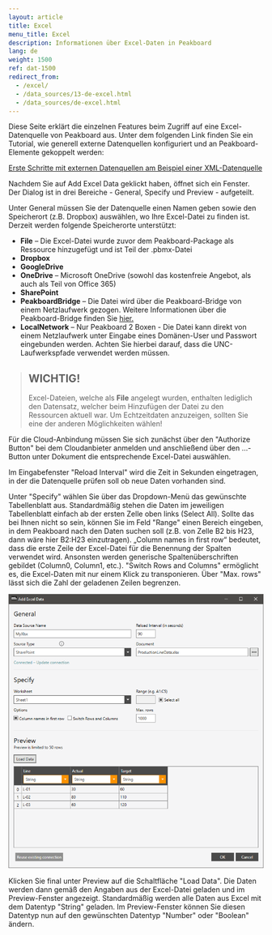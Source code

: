 ```yaml
---
layout: article
title: Excel
menu_title: Excel
description: Informationen über Excel-Daten in Peakboard
lang: de
weight: 1500
ref: dat-1500
redirect_from:
  - /excel/
  - /data_sources/13-de-excel.html
  - /data_sources/de-excel.html
---
```

Diese Seite erklärt die einzelnen Features beim Zugriff auf eine Excel-Datenquelle von Peakboard aus. 
Unter dem folgenden Link finden Sie ein Tutorial, wie generell externe Datenquellen konfiguriert und an Peakboard-Elemente gekoppelt werden:

[Erste Schritte mit externen Datenquellen am Beispiel einer XML-Datenquelle](/tutorials/03-de-xml-daten.html)

Nachdem Sie auf Add Excel Data geklickt haben, öffnet sich ein Fenster. 
Der Dialog ist in drei Bereiche - General, Specify und Preview - aufgeteilt.

Unter General müssen Sie der Datenquelle einen Namen geben sowie den Speicherort (z.B. Dropbox) auswählen, wo Ihre Excel-Datei zu finden ist. 
Derzeit werden folgende Speicherorte unterstützt:

*    **File** – Die Excel-Datei wurde zuvor dem Peakboard-Package als Ressource hinzugefügt und ist Teil der .pbmx-Datei
*    **Dropbox**
*    **GoogleDrive**
*    **OneDrive** – Microsoft OneDrive (sowohl das kostenfreie Angebot, als auch als Teil von Office 365)
*	 **SharePoint** 
*    **PeakboardBridge** –  Die Datei wird über die Peakboard-Bridge von einem Netzlaufwerk gezogen. Weitere Informationen über die Peakboard-Bridge finden Sie [hier.](/administration/01-de-install.html)
*    **LocalNetwork** – Nur Peakboard 2 Boxen - Die Datei kann direkt von einem Netzlaufwerk unter Eingabe eines Domänen-User und Passwort eingebunden werden. Achten Sie hierbei darauf, dass die UNC-Laufwerkspfade verwendet werden müssen.

> ## WICHTIG!
>
> Excel-Dateien, welche als **File** angelegt wurden, enthalten lediglich den Datensatz, welcher beim Hinzufügen der Datei zu den Ressourcen aktuell war.
> Um Echtzeitdaten anzuzeigen, sollten Sie eine der anderen Möglichkeiten wählen!

Für die Cloud-Anbindung müssen Sie sich zunächst über den "Authorize Button" bei dem Cloudanbieter anmelden und anschließend über den …-Button unter Dokument die entsprechende Excel-Datei auswählen.

Im Eingabefenster "Reload Interval" wird die Zeit in Sekunden eingetragen, in der die Datenquelle prüfen soll ob neue Daten vorhanden sind.

Unter "Specify" wählen Sie über das Dropdown-Menü das gewünschte Tabellenblatt aus.
Standardmäßig stehen die Daten im jeweiligen Tabellenblatt einfach ab der ersten Zelle oben links (Select All). 
Sollte das bei Ihnen nicht so sein, können Sie im Feld "Range" einen Bereich eingeben, in dem Peakboard nach den Daten suchen soll (z.B. von Zelle B2 bis H23, dann wäre hier B2:H23 einzutragen).
„Column names in first row“ bedeutet, dass die erste Zeile der Excel-Datei für die Benennung der Spalten verwendet wird.
Ansonsten werden generische Spaltenüberschriften gebildet (Column0, Column1, etc.). 
"Switch Rows and Columns" ermöglicht es, die Excel-Daten mit nur einem Klick zu transponieren.
Über "Max. rows" lässt sich die Zahl der geladenen Zeilen begrenzen.

 ![Add Excel Data Dialog](/assets/images/data-sources/excel/add-excel-data.png)

 Klicken Sie final unter Preview auf die Schaltfläche "Load Data". 
 Die Daten werden dann gemäß den Angaben aus der Excel-Datei geladen und im Preview-Fenster angezeigt. 
 Standardmäßig werden alle Daten aus Excel mit dem Datentyp "String" geladen.
 Im Preview-Fenster können Sie diesen Datentyp nun auf den gewünschten Datentyp "Number" oder "Boolean" ändern.